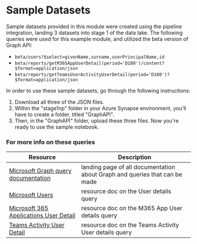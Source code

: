 # Sample Datasets

Sample datasets provided in this module were created using the pipeline integration, landing 3 datasets into stage 1 of the data lake. The following queries were used for this example module, and utilized the beta version of Graph API:
 - ``` beta/users?$select=givenName,surname,userPrincipalName,id ```
 - ``` beta/reports/getM365AppUserDetail(period='D180')/content?$format=application/json ```
 - ``` beta/reports/getTeamsUserActivityUserDetail(period='D180')?$format=application/json ```

In order to use these sample datasets, go through the following instructions:
1. Download all three of the JSON files. 
2. Within the "stage1np" folder in your Azure Synapse environment, you'll have to create a folder, titled "GraphAPI". 
3. Then, in  the "GraphAPI" folder, upload these three files. Now you're ready to use the sample notebook.

### For more info on these queries
| Resource | Description |
| --- | --- |
| [Microsoft Graph query documentation](https://docs.microsoft.com/en-us/graph/) | landing page of all documentation about Graph and queries that can be made |
| [Microsoft Users](https://docs.microsoft.com/en-us/graph/api/user-get?view=graph-rest-beta&tabs=http) | resource doc on the User details query |
| [Microsoft 365 Applications User Detail](https://docs.microsoft.com/en-us/graph/api/reportroot-getm365appuserdetail?view=graph-rest-beta&tabs=http) | resource doc on the M365 App User details query |
| [Teams Activity User Detail](https://docs.microsoft.com/en-us/graph/api/reportroot-getteamsuseractivityuserdetail?view=graph-rest-beta) | resource doc on the Teams Activity User details query |
